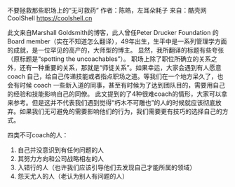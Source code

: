 不要拯救那些职场上的“无可救药”
作者：陈皓，左耳朵耗子
来自：酷壳网 CoolShell https://coolshell.cn

此文来自Marshall Goldsmith的博客，此人曾任Peter Drucker Foundation 的Board member（实在不知道怎么翻译），49年出生，生平中是一系列管理学方面的成就，是一位罕见的高产的，大师型的博主。
显然，我所翻译的标题有些夸张（原标题是“spotting the uncoachables”）。
职场上除了职位所确立的关系之外，还有一种重要的关系，那就是“师徒关系”。如果幸运，大家会遇到有人愿意 coach 自己，给自己传递技能或者指点职场之道。等我们在一个地方呆久了，也会有时候 coach 一些新入道的同事，甚至有时候为了达到团队目的，需要用自己的经验和技能影响自己的同僚。
此文提到的了4种很难coach的情形，大家可以拿来参考。但是这并不代表我们遇到觉得“朽木不可雕也”的人的时候就应该彻底放弃。如果我们无可避免的需要影响他们的行为，我们需要更有技巧的选择自己的方式。

四类不可coach的人：
1. 自己并没意识到有任何问题的人
2. 其努力方向和公司战略相左的人
3. 入错行的人（也许我们应该引导他们去发现自己才能所属的领域）
4. 怨天尤人的人（老认为别人有问题的人）